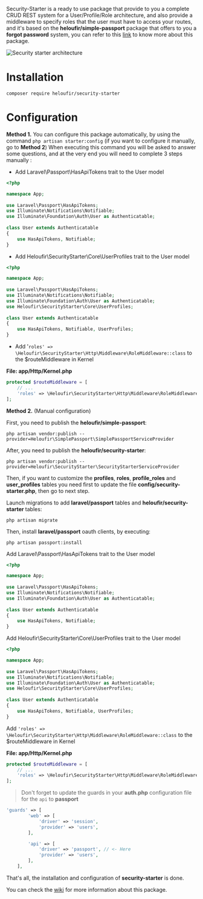 Security-Starter is a ready to use package that provide to you a complete CRUD REST system for a User/Profile/Role architecture, and also provide a middleware to specify roles that the user must have to access your routes, and it's based on the **heloufir/simple-passport** package that offers to you a **forgot password** system, you can refer to this [link](https://github.com/heloufir/simple-passport) to know more about this package.

![Security starter architecture](https://lh3.googleusercontent.com/-ZPq7gXOK7gM/XHO22Ns2z4I/AAAAAAAAEsQ/6lu1zpoi_n81rEEqGlSG4btyNST6Up9wgCLcBGAs/s0/2019-02-25_102913.png "2019-02-25_102913.png")

# Installation

	composer require heloufir/security-starter

# Configuration

**Method 1.** You can configure this package automatically, by using the command `php artisan starter:config` (if you want to configure it manually, go to **Method 2**)
When executing this command you will be asked to answer some questions, and at the very end you will need to complete 3 steps manually :

- Add Laravel\Passport\HasApiTokens trait to the User model

```php
<?php

namespace App;
    
use Laravel\Passport\HasApiTokens;
use Illuminate\Notifications\Notifiable;
use Illuminate\Foundation\Auth\User as Authenticatable;
    
class User extends Authenticatable
{
    use HasApiTokens, Notifiable;
}
```

- Add Heloufir\SecurityStarter\Core\UserProfiles trait to the User model

```php
<?php

namespace App;
    
use Laravel\Passport\HasApiTokens;
use Illuminate\Notifications\Notifiable;
use Illuminate\Foundation\Auth\User as Authenticatable;
use Heloufir\SecurityStarter\Core\UserProfiles;
    
class User extends Authenticatable
{
    use HasApiTokens, Notifiable, UserProfiles;
}
```

- Add '`roles' => \Heloufir\SecurityStarter\Http\Middleware\RoleMiddleware::class` to the $routeMiddleware in Kernel

**File: app/Http/Kernel.php**
```php
protected $routeMiddleware = [
    // ...
    'roles' => \Heloufir\SecurityStarter\Http\Middleware\RoleMiddleware::class
];
```

**Method 2.** (Manual configuration)

First, you need to publish the **heloufir/simple-passport**:

	php artisan vendor:publish --provider=Heloufir\SimplePassport\SimplePassportServiceProvider

After, you need to publish the **heloufir/security-starter**:

	php artisan vendor:publish --provider=Heloufir\SecurityStarter\SecurityStarterServiceProvider

Then, if you want to customize the **profiles**, **roles**, **profile_roles** and **user_profiles** tables you need first to update the file **config/security-starter.php**, then go to next step.

Launch migrations to add **laravel/passport** tables and **heloufir/security-starter** tables:

	php artisan migrate

Then, install **laravel/passport** oauth clients, by executing:

	php artisan passport:install

Add Laravel\Passport\HasApiTokens trait to the User model

```php
<?php

namespace App;
    
use Laravel\Passport\HasApiTokens;
use Illuminate\Notifications\Notifiable;
use Illuminate\Foundation\Auth\User as Authenticatable;
    
class User extends Authenticatable
{
    use HasApiTokens, Notifiable;
}
```

Add Heloufir\SecurityStarter\Core\UserProfiles trait to the User model

```php
<?php

namespace App;
    
use Laravel\Passport\HasApiTokens;
use Illuminate\Notifications\Notifiable;
use Illuminate\Foundation\Auth\User as Authenticatable;
use Heloufir\SecurityStarter\Core\UserProfiles;
    
class User extends Authenticatable
{
    use HasApiTokens, Notifiable, UserProfiles;
}
```

Add `'roles' => \Heloufir\SecurityStarter\Http\Middleware\RoleMiddleware::class` to the $routeMiddleware in Kernel

**File: app/Http/Kernel.php**
```php
protected $routeMiddleware = [
    // ...
    'roles' => \Heloufir\SecurityStarter\Http\Middleware\RoleMiddleware::class
];
```

> Don't forget to update the guards in your **auth.php** configuration file for the `api` to **passport**

```php
'guards' => [
        'web' => [
            'driver' => 'session',
            'provider' => 'users',
        ],

        'api' => [
            'driver' => 'passport', // <- Here
            'provider' => 'users',
        ],
    ],
```

That's all, the installation and configuration of **security-starter** is done.

You can check the [wiki](https://github.com/heloufir/security-starter/wiki) for more information about this package.
